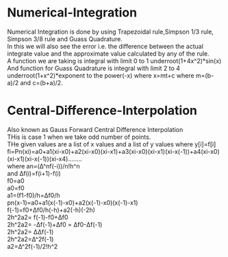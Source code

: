 # Numerical-Integration
Numerical Integration is done by using Trapezoidal rule,Simpson 1/3 rule, Simpson 3/8 rule and Guass Quadrature.</br>
In this we will also see the error i.e. the difference between the actual integrate value and the approximate value calculated by any of the rule.<br>
A function we are taking is integral with limit 0 to 1 underroot(1+4x^2)*sin(x) <br>
And function for Guass Quadrature is integral with limit 2 to 4 underroot(1+x^2)*exponent to the power(-x) where x=mt+c where m=(b-a)/2 and c=(b+a)/2.
<br>
# Central-Difference-Interpolation
Also known as Gauss Forward Central Difference Interpolation <br/>
THis is case 1 when we take odd number of points.<br/>
THe given values are a list of x values and a list of y values where y[i]=f[i]<br/>
fi=Pn(xi)=a0+a1(xi-x0)+a2(xi-x0)(xi-x1)+a3(xi-x0)(xi-x1)(xi-x(-1))+a4(xi-x0)(xi-x1)(xi-x(-1))(xi-x4)........<br/>
where an=(Δ^nf(-i))/n!h^n<br/>
and Δf(i)=f(i+1)-f(i)<br/>
f0=a0<br/>
a0=f0<br/>
a1=(f1-f0)/h=Δf0/h<br/>
pn(x-1)=a0+a1(x(-1)-x0)+a2(x(-1)-x0)(x(-1)-x1)<br/>
f(-1)=f0+Δf0/h(-h)+a2(-h)(-2h)<br/>
2h^2a2= f(-1)-f0+Δf0<br/>
2h^2a2= -Δf(-1)+Δf0 = Δf0-Δf(-1)<br/>
2h^2a2= ΔΔf(-1)<br/>
2h^2a2=Δ^2f(-1)<br/>
    a2=Δ^2f(-1)/2!h^2<br/>
